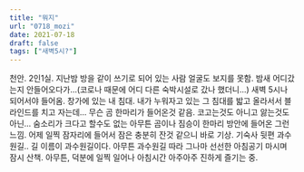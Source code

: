 ```yaml
---
title: "뭐지"
url: "0718_mozi"
date: 2021-07-18
draft: false
tags: ["새벽5시?"]
---
```

천안. 2인1실. 지난밤 방을 같이 쓰기로 되어 있는 사람 얼굴도 보지를 못함. 밤새 어디갔는지 안들어오다가...(코로나 때문에 어디 다른 숙박시설로 갔나 했더니...) 새벽 5시나 되어서야 들어옴. 창가에 있는 내 침대. 내가 누워자고 있는 그 침대를 밟고 올라서서 블라인드를 치고 자는데... 무슨 곰 한마리가 들어온것 같음. 코고는것도 아니고 앓는것도 아닌... 숨소리가 크다고 할수도 없는 아무튼 곰이나 짐승이 한마리 방안에 들어온 그런 느낌. 어제 일찍 잠자리에 들어서 잠은 충분히 잔것 같으니 바로 기상. 기숙사 뒷편 과수원길.. 길 이름이 과수원길이다. 아무튼 과수원길 따라 그나마 선선한 아침공기 마시며 잠시 산책. 아무튼, 덕분에 일찍 일어나 아침시간 아주아주 진하게 즐기는 중.
